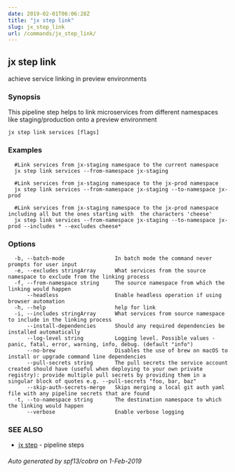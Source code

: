 ```yaml
---
date: 2019-02-01T06:06:28Z
title: "jx step link"
slug: jx_step_link
url: /commands/jx_step_link/
---
```

## jx step link

achieve service linking in preview environments

### Synopsis

This pipeline step helps to link microservices from different namespaces like staging/production onto a preview environment

```
jx step link services [flags]
```

### Examples

```
  #Link services from jx-staging namespace to the current namespace
  jx step link services --from-namespace jx-staging
  
  #Link services from jx-staging namespace to the jx-prod namespace
  jx step link services --from-namespace jx-staging --to-namespace jx-prod
  
  #Link services from jx-staging namespace to the jx-prod namespace including all but the ones starting with  the characters 'cheese'
  jx step link services --from-namespace jx-staging --to-namespace jx-prod --includes * --excludes cheese*
```

### Options

```
  -b, --batch-mode                In batch mode the command never prompts for user input
  -e, --excludes stringArray      What services from the source namespace to exclude from the linking process
  -f, --from-namespace string     The source namespace from which the linking would happen
      --headless                  Enable headless operation if using browser automation
  -h, --help                      help for link
  -i, --includes stringArray      What services from source namespace to include in the linking process
      --install-dependencies      Should any required dependencies be installed automatically
      --log-level string          Logging level. Possible values - panic, fatal, error, warning, info, debug. (default "info")
      --no-brew                   Disables the use of brew on macOS to install or upgrade command line dependencies
      --pull-secrets string       The pull secrets the service account created should have (useful when deploying to your own private registry): provide multiple pull secrets by providing them in a singular block of quotes e.g. --pull-secrets "foo, bar, baz"
      --skip-auth-secrets-merge   Skips merging a local git auth yaml file with any pipeline secrets that are found
  -t, --to-namespace string       The destination namespace to which the linking would happen
      --verbose                   Enable verbose logging
```

### SEE ALSO

* [jx step](/commands/jx_step/)	 - pipeline steps

###### Auto generated by spf13/cobra on 1-Feb-2019
